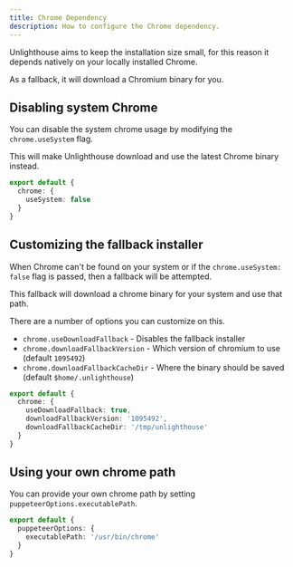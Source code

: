 ```yaml
---
title: Chrome Dependency
description: How to configure the Chrome dependency.
---
```


Unlighthouse aims to keep the installation size small, for this reason it depends natively on your locally installed
Chrome.

As a fallback, it will download a Chromium binary for you.

## Disabling system Chrome

You can disable the system chrome usage by modifying the `chrome.useSystem` flag.

This will make Unlighthouse download and use the latest Chrome binary instead.

```ts
export default {
  chrome: {
    useSystem: false
  }
}
```

## Customizing the fallback installer

When Chrome can't be found on your system or if the `chrome.useSystem: false` flag is passed, then a fallback will be attempted.

This fallback will download a chrome binary for your system and use that path.

There are a number of options you can customize on this.

- `chrome.useDownloadFallback` - Disables the fallback installer
- `chrome.downloadFallbackVersion` - Which version of chromium to use (default `1095492`)
- `chrome.downloadFallbackCacheDir` - Where the binary should be saved (default `$home/.unlighthouse`)

```ts
export default {
  chrome: {
    useDownloadFallback: true,
    downloadFallbackVersion: '1095492',
    downloadFallbackCacheDir: '/tmp/unlighthouse'
  }
}
```

## Using your own chrome path

You can provide your own chrome path by setting `puppeteerOptions.executablePath`.

```ts
export default {
  puppeteerOptions: {
    executablePath: '/usr/bin/chrome'
  }
}
```
